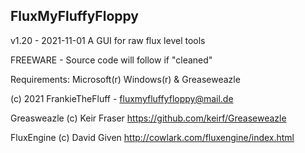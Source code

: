 FluxMyFluffyFloppy
----------------------------------------
v1.20 - 2021-11-01
A GUI for raw flux level tools

FREEWARE - Source code will follow if "cleaned"

Requirements: Microsoft(r) Windows(r) & Greaseweazle

(c) 2021 FrankieTheFluff - fluxmyfluffyfloppy@mail.de

Greasweazle (c) Keir Fraser
https://github.com/keirf/Greaseweazle

FluxEngine (c) David Given
http://cowlark.com/fluxengine/index.html
